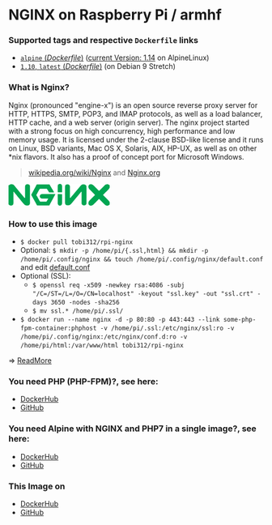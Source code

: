 # NGINX on Raspberry Pi / armhf

### Supported tags and respective `Dockerfile` links
-	[`alpine` (*Dockerfile*)](https://github.com/TobiasH87Docker/rpi-nginx/blob/master/alpine.armhf.Dockerfile) ([current Version: 1.14](https://pkgs.alpinelinux.org/package/v3.9/main/armhf/nginx) on AlpineLinux) 
-	[`1.10`, `latest` (*Dockerfile*)](https://github.com/TobiasH87Docker/rpi-nginx/blob/master/stretch.armhf.Dockerfile) (on Debian 9 Stretch)

### What is Nginx?
Nginx (pronounced "engine-x") is an open source reverse proxy server for HTTP, HTTPS, SMTP, POP3, and IMAP protocols, as well as a load balancer, HTTP cache, and a web server (origin server). The nginx project started with a strong focus on high concurrency, high performance and low memory usage. It is licensed under the 2-clause BSD-like license and it runs on Linux, BSD variants, Mac OS X, Solaris, AIX, HP-UX, as well as on other *nix flavors. It also has a proof of concept port for Microsoft Windows.
> [wikipedia.org/wiki/Nginx](https://en.wikipedia.org/wiki/Nginx) and [Nginx.org](http://nginx.org/en/)

![logo](https://raw.githubusercontent.com/docker-library/docs/master/nginx/logo.png)

### How to use this image

* ``` $ docker pull tobi312/rpi-nginx ```
* Optional: ``` $ mkdir -p /home/pi/{.ssl,html} && mkdir -p /home/pi/.config/nginx && touch /home/pi/.config/nginx/default.conf ``` and edit [default.conf](https://github.com/TobiasH87Docker/rpi-nginx/blob/master/default.conf)
* Optional (SSL): 
	* ``` $ openssl req -x509 -newkey rsa:4086 -subj "/C=/ST=/L=/O=/CN=localhost" -keyout "ssl.key" -out "ssl.crt" -days 3650 -nodes -sha256 ```
	* ``` $ mv ssl.* /home/pi/.ssl/ ```
* ``` $ docker run --name nginx -d -p 80:80 -p 443:443 --link some-php-fpm-container:phphost -v /home/pi/.ssl:/etc/nginx/ssl:ro -v /home/pi/.config/nginx:/etc/nginx/conf.d:ro -v /home/pi/html:/var/www/html tobi312/rpi-nginx ```  

=> [ReadMore](https://github.com/TobiasH87Docker/rpi-nginx/blob/master/ReadMore.md)

### You need PHP (PHP-FPM)?, see here: 
* [DockerHub](https://hub.docker.com/r/tobi312/rpi-php/)
* [GitHub](https://github.com/TobiasH87Docker/rpi-php)

### You need Alpine with NGINX and PHP7 in a single image?, see here:
* [DockerHub](https://hub.docker.com/r/tobi312/alpine-nginx-php/)
* [GitHub](https://github.com/Tob1asDocker/alpine-nginx-php)

### This Image on
* [DockerHub](https://hub.docker.com/r/tobi312/rpi-nginx/)
* [GitHub](https://github.com/TobiasH87Docker/rpi-nginx)
